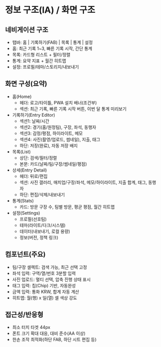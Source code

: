 # 정보 구조(IA) / 화면 구조

## 네비게이션 구조
- 탭바: 홈 | 기록하기(FAB) | 목록 | 통계 | 설정
- 홈: 최근 기록 1~3, 빠른 기록 시작, 간단 통계
- 목록: 카드형 리스트 + 필터/정렬
- 통계: 요약 지표 + 월간 히트맵
- 설정: 프로필/테마/스토리지/내보내기

## 화면 구성(요약)
- 홈(Home)
  - 헤더: 로고/타이틀, PWA 설치 배너(조건부)
  - 섹션: 최근 기록, 빠른 기록 시작 버튼, 이번 달 통계 미리보기
- 기록하기(Entry Editor)
  - 섹션1: 날짜/시간
  - 섹션2: 경기(홈/원정팀), 구장, 좌석, 동행자
  - 섹션3: 감정/평점, 하이라이트, 메모
  - 섹션4: 사진(촬영/업로드, 썸네일), 지출, 태그
  - 하단: 저장(완료), 자동 저장 배지
- 목록(List)
  - 상단: 검색/필터/정렬
  - 본문: 카드(날짜/팀/구장/썸네일/평점)
- 상세(Entry Detail)
  - 헤더: 뒤로/편집
  - 섹션: 사진 갤러리, 매치업/구장/좌석, 메모/하이라이트, 지출 합계, 태그, 동행자
  - 하단: 편집/삭제/내보내기
- 통계(Stats)
  - 카드: 방문 구장 수, 팀별 방문, 평균 평점, 월간 히트맵
- 설정(Settings)
  - 프로필(선호팀)
  - 테마(라이트/다크/시스템)
  - 데이터(내보내기, 로컬 용량)
  - 정보(버전, 정책 링크)

## 컴포넌트(주요)
- 팀/구장 셀렉트: 검색 가능, 최근 선택 고정
- 좌석 입력: 구역/열/번호 3분할 입력
- 사진 업로드: 멀티 선택, 압축 진행 상태 표시
- 태그 입력: 칩(Chip) 기반, 자동완성
- 금액 입력: 통화 KRW, 합계 자동 계산
- 히트맵: 월(행) x 일(열) 셀 색상 강도

## 접근성/반응형
- 최소 터치 타겟 44px
- 폰트 크기 확대 대응, 대비 준수(AA 이상)
- 한손 조작 최적화(하단 FAB, 하단 시트 편집 등)

